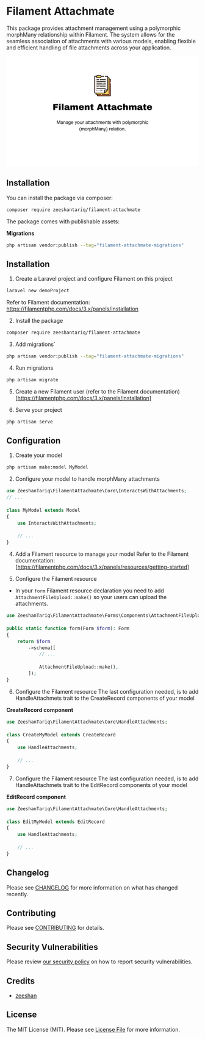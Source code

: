 # Filament Attachmate

This package provides attachment management using a polymorphic morphMany relationship within Filament. The system allows for the seamless association of attachments with various models, enabling flexible and efficient handling of file attachments across your application.

![Filament Attachmate](https://github.com/zeeshantariq08/filament-attachmate/blob/main/filament-attachmate-banner.png)


## Installation

You can install the package via composer:

```bash
composer require zeeshantariq/filament-attachmate
```

The package comes with publishable assets:

**Migrations**
```bash
php artisan vendor:publish --tag="filament-attachmate-migrations"
```
## Installation

1. Create a Laravel project and configure Filament on this project

```bash
laravel new demoProject
```
Refer to Filament documentation: https://filamentphp.com/docs/3.x/panels/installation

2. Install the package
```bash
composer require zeeshantariq/filament-attachmate
```

3. Add migrations`
```bash
php artisan vendor:publish --tag="filament-attachmate-migrations"
```
4. Run migrations
```bash
php artisan migrate
```

5. Create a new Filament user (refer to the Filament documentation)
[https://filamentphp.com/docs/3.x/panels/installation]

6. Serve your project
```bash
php artisan serve
```

## Configuration

1. Create your model
```bash
php artisan make:model MyModel
```

2. Configure your model to handle morphMany attachments
```php
use ZeeshanTariq\FilamentAttachmate\Core\InteractsWithAttachments;
// ...

class MyModel extends Model
{
    use InteractsWithAttachments;
    
    // ...
}
```
4. Add a Filament resource to manage your model
Refer to the Filament documentation: [https://filamentphp.com/docs/3.x/panels/resources/getting-started]

5. Configure the Filament resource
- In your `form` Filament resource declaration you need to add `AttachmentFileUpload::make()` so your users can upload the attachments.

```php
use ZeeshanTariq\FilamentAttachmate\Forms\Components\AttachmentFileUpload;

public static function form(Form $form): Form
{
    return $form
        ->schema([
            // ...

            AttachmentFileUpload::make(),
        ]);
}
```
6. Configure the Filament resource
The last configuration needed, is to add HandleAttachmets trait to the  CreateRecord components of your model

**CreateRecord component**
```php
use ZeeshanTariq\FilamentAttachmate\Core\HandleAttachments;

class CreateMyModel extends CreateRecord
{
    use HandleAttachments;

    // ...
}
```
7. Configure the Filament resource
The last configuration needed, is to add HandleAttachmets trait to the EditRecord  components of your model

**EditRecord component**
```php
use ZeeshanTariq\FilamentAttachmate\Core\HandleAttachments;

class EditMyModel extends EditRecord
{
    use HandleAttachments;

    // ...
}
```

## Changelog

Please see [CHANGELOG](CHANGELOG.md) for more information on what has changed recently.

## Contributing

Please see [CONTRIBUTING](CONTRIBUTING.md) for details.

## Security Vulnerabilities

Please review [our security policy](zeeshantariq08/filament-attachmate/security/policy) on how to report security vulnerabilities.

## Credits

- [zeeshan](https://github.com/zeeshantariq08)

## License

The MIT License (MIT). Please see [License File](LICENSE.md) for more information.
